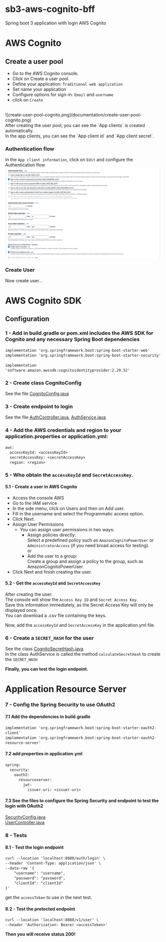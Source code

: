 # sb3-aws-cognito-bff
Spring boot 3 application with login AWS Cognito

# AWS Cognito
## Create a user pool
- Go to the AWS Cognito console.
- Click on Create a user pool.
- Define your application: `Traditional web application`
- Set name your application
- Configure options for sign-in: `Email` and `username`
- click on `Create`
<br>
![create-user-pool-cognito.png](documentation/create-user-pool-cognito.png)
<br>
After creating the user pool, you can see the `App clients` is created automatically. <br>
In the app clients, you can see the `App client id` and `App client secret`. <br>

### Authentication flow
In the `App client information`, click on `Edit` and configure the Authentication flow <br>
![authentication-flow.png](documentation/authentication-flow.png) <br>

### Create User
Now create user...<br>


# AWS Cognito SDK

## Configuration

### 1 - Add in build.gradle or pom.xml includes the AWS SDK for Cognito and any necessary Spring Boot dependencies
```
implementation 'org.springframework.boot:spring-boot-starter-web'
implementation 'org.springframework.boot:spring-boot-starter-security'

implementation 'software.amazon.awssdk:cognitoidentityprovider:2.29.52'
```

### 2 - Create class CognitoConfig <br>
See the file [CognitoConfig.java](src/main/java/br/dev/g2/cognnito_sb_demo/config/CognitoConfig.java)

### 3 - Create endpoint to login <br>
See the file [AuthController.java](src/main/java/br/dev/g2/cognnito_sb_demo/controller/AuthController.java), 
[AuthService.java](src/main/java/br/dev/g2/cognnito_sb_demo/service/AuthService.java)

### 4 - Add the AWS credentials and region to your application.properties or application.yml:
```
aws:
  accessKeyId: <accessKeyId>
  secretAccessKey: <secretAccessKey>
  region: <region>
```

### 5 - Who obtain the `accessKeyId` and `SecretAccessKey`.<br>

#### 5.1 - Create a user in AWS Cognito

- Access the console AWS
- Go to the IAM service
- In the side menu, click on Users and then on Add user.
- Fill in the username and select the Programmatic access option.
- Click Next.
- Assign User Permissions
  - You can assign user permissions in two ways:
    - Assign policies directly: <br>
        Select a predefined policy such as `AmazonCognitoPowerUser` or `AdministratorAccess` (if you need broad access for testing). <br>
      or <br>
    - Add the user to a group:<br>
      Create a group and assign a policy to the group, such as AmazonCognitoPowerUser.
- Click Next and finish creating the user.

#### 5.2 - Get the `accessKeyId` and `SecretAccessKey`

After creating the user: <br>
The console will show the `Access Key ID` and `Secret Access Key`. <br>
Save this information immediately, as the Secret Access Key will only be displayed once.<br>
You can download a .csv file containing the keys.

Now, add the `accessKeyId` and `SecretAccessKey` in the application.yml file.

### 6 - Create a `SECRET_HASH` for the user
See the class [CognitoSecretHash.java](src/main/java/br/dev/g2/cognnito_sb_demo/service/CognitoSecretHash.java) <br>
In the class AuthService is called the method `calculateSecretHash` to create the `SECRET_HASH` <br>

**Finally, you can test the login endpoint.**

# Application Resource Server

### 7 - Config the Spring Security to use OAuth2

#### 7.1 Add the dependencies in build.gradle
```
implementation 'org.springframework.boot:spring-boot-starter-oauth2-client'
implementation 'org.springframework.boot:spring-boot-starter-oauth2-resource-server'
```
#### 7.2 add properties in application.yml
```
spring:
  security:
    oauth2:
      resourceserver:
        jwt:
          issuer-uri: <issuer-uri>
```

#### 7.3 See the files to configure the Spring Security and endpoint to test the login with OAuth2
[SecurityConfig.java](src/main/java/br/dev/g2/cognnito_sb_demo/config/SecurityConfig.java) <br>
[UserController.java](src/main/java/br/dev/g2/cognnito_sb_demo/controller/UserController.java) <br>

### 8 - Tests

#### 8.1 - Test the login endpoint
```
curl --location 'localhost:8080/auth/login' \
--header 'Content-Type: application/json' \
--data-raw '{
    "username": "username",
    "password": "password",
    "clientId": "clientId"
}'
```
get the `accessToken` to use in the next test.

#### 8.2 - Test the protected endpoint

```
curl --location 'localhost:8080/v1/user' \
--header 'Authorization: Bearer <accessToken>'
```

**Then you will receive status 200!**